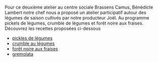 Pour ce deuxième atelier au centre sociale Brassens Camus, Bénédicte Lambert notre chef nous a proposé un atelier participatif autour des légumes de saison cultivés par notre producteur Joël. Au programme pickels de légumes, crumble de légumes et forêt noire aux fraises.
Découvrez les recettes proposées ci-dessous

* [pickles de légumes](https://akakeronos.github.io/daktary/#akakeronos/recette-gourmandignes/blob/master/atelier-2017-04-17/pickles-legumes.md)
* [crumble au légumes](https://akakeronos.github.io/daktary/#akakeronos/recette-gourmandignes/blob/master/atelier-2017-04-17/crumble-sale-legumes.md)
* [forêt noire aux fraises](https://akakeronos.github.io/daktary/#akakeronos/recette-gourmandignes/blob/master/atelier-2017-04-17/foret-noire-fraises.md)
* [gremolata](https://akakeronos.github.io/daktary/#akakeronos/recette-gourmandignes/blob/master/atelier-2017-04-17/gremolata.md) 
